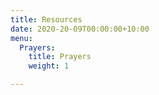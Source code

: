 ```yaml
---
title: Resources
date: 2020-20-09T00:00:00+10:00
menu:
  Prayers:
    title: Prayers
    weight: 1

---
```

